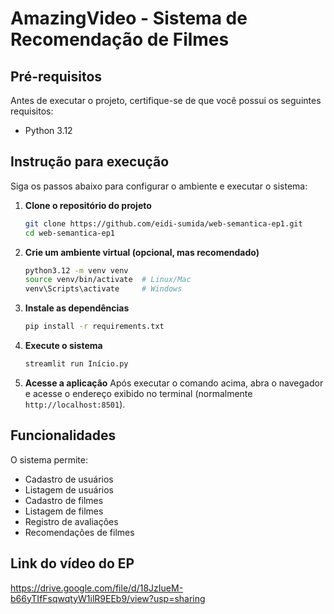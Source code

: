 # AmazingVideo - Sistema de Recomendação de Filmes

## Pré-requisitos

Antes de executar o projeto, certifique-se de que você possui os seguintes requisitos:
- Python 3.12

## Instrução para execução

Siga os passos abaixo para configurar o ambiente e executar o sistema:

1. **Clone o repositório do projeto**
   ```bash
   git clone https://github.com/eidi-sumida/web-semantica-ep1.git
   cd web-semantica-ep1
   ```

2. **Crie um ambiente virtual (opcional, mas recomendado)**
   ```bash
   python3.12 -m venv venv
   source venv/bin/activate  # Linux/Mac
   venv\Scripts\activate     # Windows
   ```

3. **Instale as dependências**
   ```bash
   pip install -r requirements.txt
   ```

4. **Execute o sistema**
   ```bash
   streamlit run Início.py
   ```

5. **Acesse a aplicação**
   Após executar o comando acima, abra o navegador e acesse o endereço exibido no terminal (normalmente `http://localhost:8501`).

## Funcionalidades

O sistema permite:
- Cadastro de usuários
- Listagem de usuários
- Cadastro de filmes
- Listagem de filmes
- Registro de avaliações
- Recomendações de filmes

## Link do vídeo do EP
https://drive.google.com/file/d/18JzIueM-b66yTIfFsqwqtyW1ilR9EEb9/view?usp=sharing
